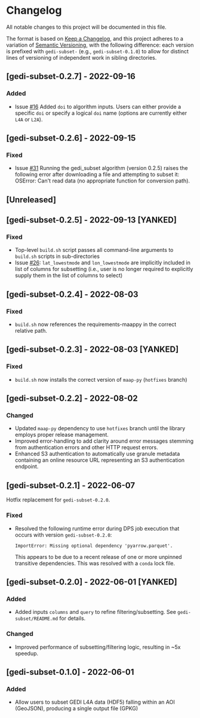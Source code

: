 # Changelog

All notable changes to this project will be documented in this file.

The format is based on [Keep a Changelog], and this project adheres to a
variation of [Semantic Versioning], with the following difference: each version
is prefixed with `gedi-subset-` (e.g., `gedi-subset-0.1.0`) to allow for
distinct lines of versioning of independent work in sibling directories.

## [gedi-subset-0.2.7] - 2022-09-16

### Added

- Issue [#16](https://github.com/MAAP-Project/maap-documentation-examples/issues/16)
  Added `doi` to algorithm inputs. Users can either provide a specific `doi` or
  specify a logical `doi` name (options are currently either `L4A` or `L2A`).

## [gedi-subset-0.2.6] - 2022-09-15

### Fixed

- Issue [#31](https://github.com/MAAP-Project/maap-documentation-examples/issues/31)
  Running the gedi_subset algorithm (version 0.2.5) raises the following error
  after downloading a file and attempting to subset it: OSError: Can't read data
  (no appropriate function for conversion path).

## [Unreleased]

## [gedi-subset-0.2.5] - 2022-09-13 [YANKED]

### Fixed

- Top-level `build.sh` script passes all command-line arguments to `build.sh`
  scripts in sub-directories
- Issue
  [#26](https://github.com/MAAP-Project/maap-documentation-examples/issues/26):
  `lat_lowestmode` and `lon_lowestmode` are implicitly included in list of
  columns for subsetting (i.e., user is no longer required to explicitly supply
  them in the list of columns to select)

## [gedi-subset-0.2.4] - 2022-08-03

### Fixed

- `build.sh` now references the requirements-maappy in the correct relative path.

## [gedi-subset-0.2.3] - 2022-08-03 [YANKED]

### Fixed

- `build.sh` now installs the correct version of `maap-py` (`hotfixes` branch)

## [gedi-subset-0.2.2] - 2022-08-02

### Changed

- Updated `maap-py` dependency to use `hotfixes` branch until the library
  employs proper release management.
- Improved error-handling to add clarity around error messages stemming from
  authentication errors and other HTTP request errors.
- Enhanced S3 authentication to automatically use granule metadata containing an
  online resource URL representing an S3 authentication endpoint.

## [gedi-subset-0.2.1] - 2022-06-07

Hotfix replacement for `gedi-subset-0.2.0`.

### Fixed

- Resolved the following runtime error during DPS job execution that occurs with
  version `gedi-subset-0.2.0`:

  ```plain
  ImportError: Missing optional dependency 'pyarrow.parquet'.
  ```

  This appears to be due to a recent release of one or more unpinned transitive
  dependencies.  This was resolved with a `conda` lock file.

## [gedi-subset-0.2.0] - 2022-06-01 [YANKED]

### Added

- Added inputs `columns` and `query` to refine filtering/subsetting.  See
  `gedi-subset/README.md` for details.

### Changed

- Improved performance of subsetting/filtering logic, resulting in ~5x speedup.

## [gedi-subset-0.1.0] - 2022-06-01

### Added

- Allow users to subset GEDI L4A data (HDF5) falling within an AOI (GeoJSON),
  producing a single output file (GPKG)

[Keep a Changelog]:
    https://keepachangelog.com/en/1.0.0/
[Semantic Versioning]:
    https://semver.org/spec/v2.0.0.html
